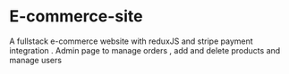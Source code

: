 # E-commerce-site

A fullstack e-commerce website with reduxJS and stripe payment integration .
Admin page to manage orders , add and delete products and manage users 
